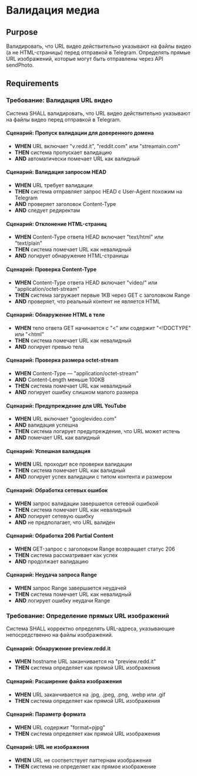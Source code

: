 # Валидация медиа

## Purpose

Валидировать, что URL видео действительно указывают на файлы видео (а не HTML-страницы) перед отправкой в Telegram. Определять прямые URL изображений, которые могут быть отправлены через API sendPhoto.

## Requirements

### Требование: Валидация URL видео

Система SHALL валидировать, что URL видео действительно указывают на файлы видео перед отправкой в Telegram.

#### Сценарий: Пропуск валидации для доверенного домена

- **WHEN** URL включает "v.redd.it", "reddit.com" или "streamain.com"
- **THEN** система пропускает валидацию
- **AND** автоматически помечает URL как валидный

#### Сценарий: Валидация запросом HEAD

- **WHEN** URL требует валидации
- **THEN** система отправляет запрос HEAD с User-Agent похожим на Telegram
- **AND** проверяет заголовок Content-Type
- **AND** следует редиректам

#### Сценарий: Отклонение HTML-страниц

- **WHEN** Content-Type ответа HEAD включает "text/html" или "text/plain"
- **THEN** система помечает URL как невалидный
- **AND** логирует обнаружение HTML-страницы

#### Сценарий: Проверка Content-Type

- **WHEN** Content-Type ответа HEAD включает "video/" или "application/octet-stream"
- **THEN** система загружает первые 1KB через GET с заголовком Range
- **AND** проверяет, что реальный контент не является HTML

#### Сценарий: Обнаружение HTML в теле

- **WHEN** тело ответа GET начинается с "<" или содержит "<!DOCTYPE" или "<html"
- **THEN** система помечает URL как невалидный
- **AND** логирует превью тела

#### Сценарий: Проверка размера octet-stream

- **WHEN** Content-Type — "application/octet-stream"
- **AND** Content-Length меньше 100KB
- **THEN** система помечает URL как невалидный
- **AND** логирует ошибку слишком малого размера

#### Сценарий: Предупреждение для URL YouTube

- **WHEN** URL включает "googlevideo.com"
- **AND** валидация успешна
- **THEN** система логирует предупреждение, что URL может истечь
- **AND** помечает URL как валидный

#### Сценарий: Успешная валидация

- **WHEN** URL проходит все проверки валидации
- **THEN** система помечает URL как валидный
- **AND** логирует успех валидации с типом контента и размером

#### Сценарий: Обработка сетевых ошибок

- **WHEN** запрос валидации завершается сетевой ошибкой
- **THEN** система помечает URL как невалидный
- **AND** логирует сетевую ошибку
- **AND** не предполагает, что URL валиден

#### Сценарий: Обработка 206 Partial Content

- **WHEN** GET-запрос с заголовком Range возвращает статус 206
- **THEN** система рассматривает как успех
- **AND** продолжает валидацию

#### Сценарий: Неудача запроса Range

- **WHEN** запрос Range завершается неудачей
- **THEN** система помечает URL как невалидный
- **AND** логирует ошибку неудачи Range

### Требование: Определение прямых URL изображений

Система SHALL корректно определять URL-адреса, указывающие непосредственно на файлы изображений.

#### Сценарий: Обнаружение preview.redd.it

- **WHEN** hostname URL заканчивается на "preview.redd.it"
- **THEN** система определяет как прямой URL изображения

#### Сценарий: Расширение файла изображения

- **WHEN** URL заканчивается на .jpg, .jpeg, .png, .webp или .gif
- **THEN** система определяет как прямой URL изображения

#### Сценарий: Параметр формата

- **WHEN** URL содержит "format=pjpg"
- **THEN** система определяет как прямой URL изображения

#### Сценарий: URL не изображения

- **WHEN** URL не соответствует паттернам изображения
- **THEN** система не определяет как прямое изображение
